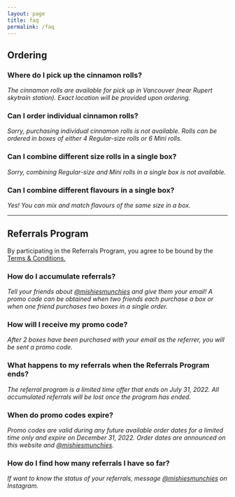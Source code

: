 ```yaml
---
layout: page
title: faq
permalink: /faq
---
```


## Ordering

### Where do I pick up the cinnamon rolls?
*The cinnamon rolls are available for pick up in Vancouver (near Rupert skytrain station). Exact location will be provided upon ordering.*

### Can I order individual cinnamon rolls?
*Sorry, purchasing individual cinnamon rolls is not available. Rolls can be ordered in boxes of either 4 Regular-size rolls or 6 Mini rolls.*

### Can I combine different size rolls in a single box?
*Sorry, combining Regular-size and Mini rolls in a single box is not available.*

### Can I combine different flavours in a single box?
*Yes! You can mix and match flavours of the same size in a box.*

--- 

## Referrals Program
By participating in the Referrals Program, you agree to be bound by the [Terms & Conditions.](terms)

### How do I accumulate referrals?
*Tell your friends about [@mishiesmunchies](https://www.instagram.com/mishiesmunchies/) and give them your email! A promo code can be obtained when two friends each purchase a box or when one friend purchases two boxes in a single order.*

### How will I receive my promo code?
*After 2 boxes have been purchased with your email as the referrer, you will be sent a promo code.*

### What happens to my referrals when the Referrals Program ends?
*The referral program is a limited time offer that ends on July 31, 2022. All accumulated referrals will be lost once the program has ended.*

### When do promo codes expire?
*Promo codes are valid during any future available order dates for a limited time only and expire on December 31, 2022. Order dates are announced on this website and [@mishiesmunchies](https://www.instagram.com/mishiesmunchies/).*

### How do I find how many referrals I have so far? 
*If want to know the status of your referrals, message [@mishiesmunchies](https://www.instagram.com/mishiesmunchies/) on Instagram.*

